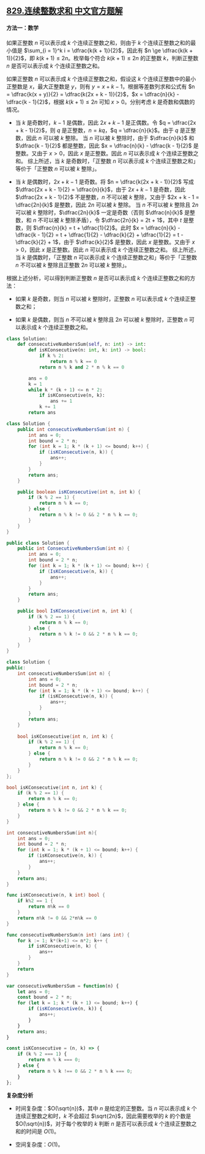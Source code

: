 ## [829.连续整数求和 中文官方题解](https://leetcode.cn/problems/consecutive-numbers-sum/solutions/100000/lian-xu-zheng-shu-qiu-he-by-leetcode-sol-33hc)
#### 方法一：数学

如果正整数 $n$ 可以表示成 $k$ 个连续正整数之和，则由于 $k$ 个连续正整数之和的最小值是 $\sum_{i = 1}^k i = \dfrac{k(k + 1)}{2}$，因此有 $n \ge \dfrac{k(k + 1)}{2}$，即 $k(k + 1) \le 2n$。枚举每个符合 $k(k + 1) \le 2n$ 的正整数 $k$，判断正整数 $n$ 是否可以表示成 $k$ 个连续正整数之和。

如果正整数 $n$ 可以表示成 $k$ 个连续正整数之和，假设这 $k$ 个连续正整数中的最小正整数是 $x$，最大正整数是 $y$，则有 $y = x + k - 1$，根据等差数列求和公式有 $n = \dfrac{k(x + y)}{2} = \dfrac{k(2x + k - 1)}{2}$，$x = \dfrac{n}{k} - \dfrac{k - 1}{2}$，根据 $k(k + 1) \le 2n$ 可知 $x > 0$。分别考虑 $k$ 是奇数和偶数的情况。

- 当 $k$ 是奇数时，$k - 1$ 是偶数，因此 $2x + k - 1$ 是正偶数。令 $q = \dfrac{2x + k - 1}{2}$，则 $q$ 是正整数，$n = kq$，$q = \dfrac{n}{k}$。由于 $q$ 是正整数，因此 $n$ 可以被 $k$ 整除。
  当 $n$ 可以被 $k$ 整除时，由于 $\dfrac{n}{k}$ 和 $\dfrac{k - 1}{2}$ 都是整数，因此 $x = \dfrac{n}{k} - \dfrac{k - 1}{2}$ 是整数。又由于 $x > 0$，因此 $x$ 是正整数。因此 $n$ 可以表示成 $k$ 个连续正整数之和。
  综上所述，当 $k$ 是奇数时，「正整数 $n$ 可以表示成 $k$ 个连续正整数之和」等价于「正整数 $n$ 可以被 $k$ 整除」。

- 当 $k$ 是偶数时，$2x + k - 1$ 是奇数。将 $n = \dfrac{k(2x + k - 1)}{2}$ 写成 $\dfrac{2x + k - 1}{2} = \dfrac{n}{k}$，由于 $2x + k - 1$ 是奇数，因此 $\dfrac{2x + k - 1}{2}$ 不是整数，$n$ 不可以被 $k$ 整除，又由于 $2x + k - 1 = \dfrac{2n}{k}$ 是整数，因此 $2n$ 可以被 $k$ 整除。
  当 $n$ 不可以被 $k$ 整除且 $2n$ 可以被 $k$ 整除时，$\dfrac{2n}{k}$ 一定是奇数（否则 $\dfrac{n}{k}$ 是整数，和 $n$ 不可以被 $k$ 整除矛盾），令 $\dfrac{2n}{k} = 2t + 1$，其中 $t$ 是整数，则 $\dfrac{n}{k} = t + \dfrac{1}{2}$。此时 $x = \dfrac{n}{k} - \dfrac{k - 1}{2} = t + \dfrac{1}{2} - \dfrac{k}{2} + \dfrac{1}{2} = t - \dfrac{k}{2} + 1$，由于 $\dfrac{k}{2}$ 是整数，因此 $x$ 是整数。又由于 $x > 0$，因此 $x$ 是正整数。因此 $n$ 可以表示成 $k$ 个连续正整数之和。
  综上所述，当 $k$ 是偶数时，「正整数 $n$ 可以表示成 $k$ 个连续正整数之和」等价于「正整数 $n$ 不可以被 $k$ 整除且正整数 $2n$ 可以被 $k$ 整除」。

根据上述分析，可以得到判断正整数 $n$ 是否可以表示成 $k$ 个连续正整数之和的方法：

- 如果 $k$ 是奇数，则当 $n$ 可以被 $k$ 整除时，正整数 $n$ 可以表示成 $k$ 个连续正整数之和；

- 如果 $k$ 是偶数，则当 $n$ 不可以被 $k$ 整除且 $2n$ 可以被 $k$ 整除时，正整数 $n$ 可以表示成 $k$ 个连续正整数之和。

```Python [sol1-Python3]
class Solution:
    def consecutiveNumbersSum(self, n: int) -> int:
        def isKConsecutive(n: int, k: int) -> bool:
            if k % 2:
                return n % k == 0
            return n % k and 2 * n % k == 0

        ans = 0
        k = 1
        while k * (k + 1) <= n * 2:
            if isKConsecutive(n, k):
                ans += 1
            k += 1
        return ans
```

```Java [sol1-Java]
class Solution {
    public int consecutiveNumbersSum(int n) {
        int ans = 0;
        int bound = 2 * n;
        for (int k = 1; k * (k + 1) <= bound; k++) {
            if (isKConsecutive(n, k)) {
                ans++;
            }
        }
        return ans;
    }

    public boolean isKConsecutive(int n, int k) {
        if (k % 2 == 1) {
            return n % k == 0;
        } else {
            return n % k != 0 && 2 * n % k == 0;
        }
    }
}
```

```C# [sol1-C#]
public class Solution {
    public int ConsecutiveNumbersSum(int n) {
        int ans = 0;
        int bound = 2 * n;
        for (int k = 1; k * (k + 1) <= bound; k++) {
            if (IsKConsecutive(n, k)) {
                ans++;
            }
        }
        return ans;
    }

    public bool IsKConsecutive(int n, int k) {
        if (k % 2 == 1) {
            return n % k == 0;
        } else {
            return n % k != 0 && 2 * n % k == 0;
        }
    }
}
```

```C++ [sol1-C++]
class Solution {
public:
    int consecutiveNumbersSum(int n) {
        int ans = 0;
        int bound = 2 * n;
        for (int k = 1; k * (k + 1) <= bound; k++) {
            if (isKConsecutive(n, k)) {
                ans++;
            }
        }
        return ans;
    }
  
    bool isKConsecutive(int n, int k) {
        if (k % 2 == 1) {
            return n % k == 0;
        } else {
            return n % k != 0 && 2 * n % k == 0;
        }
    }
};
```

```C [sol1-C]
bool isKConsecutive(int n, int k) {
    if (k % 2 == 1) {
        return n % k == 0;
    } else {
        return n % k != 0 && 2 * n % k == 0;
    }
}

int consecutiveNumbersSum(int n){
    int ans = 0;
    int bound = 2 * n;
    for (int k = 1; k * (k + 1) <= bound; k++) {
        if (isKConsecutive(n, k)) {
            ans++;
        }
    }
    return ans;
}
```

```go [sol1-Golang]
func isKConsecutive(n, k int) bool {
    if k%2 == 1 {
        return n%k == 0
    }
    return n%k != 0 && 2*n%k == 0
}

func consecutiveNumbersSum(n int) (ans int) {
    for k := 1; k*(k+1) <= n*2; k++ {
        if isKConsecutive(n, k) {
            ans++
        }
    }
    return
}
```

```JavaScript [sol1-JavaScript]
var consecutiveNumbersSum = function(n) {
    let ans = 0;
    const bound = 2 * n;
    for (let k = 1; k * (k + 1) <= bound; k++) {
        if (isKConsecutive(n, k)) {
            ans++;
        }
    }
    return ans;
}

const isKConsecutive = (n, k) => {
    if (k % 2 === 1) {
        return n % k === 0;
    } else {
        return n % k !== 0 && 2 * n % k === 0;
    }
};
```

**复杂度分析**

- 时间复杂度：$O(\sqrt{n})$，其中 $n$ 是给定的正整数。当 $n$ 可以表示成 $k$ 个连续正整数之和时，$k$ 不会超过 $\sqrt{2n}$，因此需要枚举的 $k$ 的个数是 $O(\sqrt{n})$，对于每个枚举的 $k$ 判断 $n$ 是否可以表示成 $k$ 个连续正整数之和的时间是 $O(1)$。

- 空间复杂度：$O(1)$。